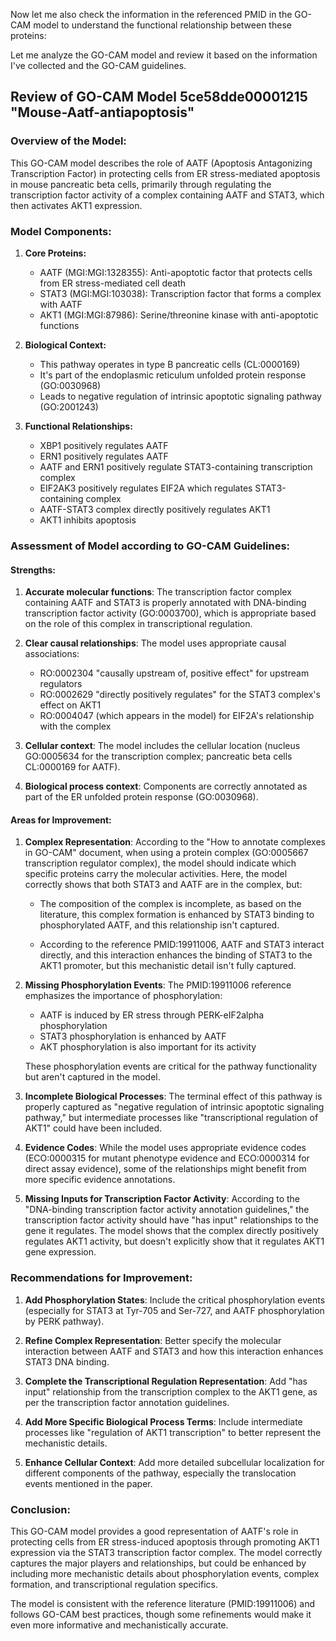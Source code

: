 Now let me also check the information in the referenced PMID in the GO-CAM model to understand the functional relationship between these proteins:

Let me analyze the GO-CAM model and review it based on the information I've collected and the GO-CAM guidelines.

## Review of GO-CAM Model 5ce58dde00001215 "Mouse-Aatf-antiapoptosis"

### Overview of the Model:
This GO-CAM model describes the role of AATF (Apoptosis Antagonizing Transcription Factor) in protecting cells from ER stress-mediated apoptosis in mouse pancreatic beta cells, primarily through regulating the transcription factor activity of a complex containing AATF and STAT3, which then activates AKT1 expression.

### Model Components:

1. **Core Proteins:**
   - AATF (MGI:MGI:1328355): Anti-apoptotic factor that protects cells from ER stress-mediated cell death
   - STAT3 (MGI:MGI:103038): Transcription factor that forms a complex with AATF
   - AKT1 (MGI:MGI:87986): Serine/threonine kinase with anti-apoptotic functions

2. **Biological Context:**
   - This pathway operates in type B pancreatic cells (CL:0000169)
   - It's part of the endoplasmic reticulum unfolded protein response (GO:0030968)
   - Leads to negative regulation of intrinsic apoptotic signaling pathway (GO:2001243)

3. **Functional Relationships:**
   - XBP1 positively regulates AATF
   - ERN1 positively regulates AATF
   - AATF and ERN1 positively regulate STAT3-containing transcription complex
   - EIF2AK3 positively regulates EIF2A which regulates STAT3-containing complex
   - AATF-STAT3 complex directly positively regulates AKT1
   - AKT1 inhibits apoptosis

### Assessment of Model according to GO-CAM Guidelines:

#### Strengths:
1. **Accurate molecular functions**: The transcription factor complex containing AATF and STAT3 is properly annotated with DNA-binding transcription factor activity (GO:0003700), which is appropriate based on the role of this complex in transcriptional regulation.

2. **Clear causal relationships**: The model uses appropriate causal associations:
   - RO:0002304 "causally upstream of, positive effect" for upstream regulators
   - RO:0002629 "directly positively regulates" for the STAT3 complex's effect on AKT1
   - RO:0004047 (which appears in the model) for EIF2A's relationship with the complex

3. **Cellular context**: The model includes the cellular location (nucleus GO:0005634 for the transcription complex; pancreatic beta cells CL:0000169 for AATF).

4. **Biological process context**: Components are correctly annotated as part of the ER unfolded protein response (GO:0030968).

#### Areas for Improvement:

1. **Complex Representation**: According to the "How to annotate complexes in GO-CAM" document, when using a protein complex (GO:0005667 transcription regulator complex), the model should indicate which specific proteins carry the molecular activities. Here, the model correctly shows that both STAT3 and AATF are in the complex, but:
   
   - The composition of the complex is incomplete, as based on the literature, this complex formation is enhanced by STAT3 binding to phosphorylated AATF, and this relationship isn't captured.
   
   - According to the reference PMID:19911006, AATF and STAT3 interact directly, and this interaction enhances the binding of STAT3 to the AKT1 promoter, but this mechanistic detail isn't fully captured.

2. **Missing Phosphorylation Events**: The PMID:19911006 reference emphasizes the importance of phosphorylation:
   - AATF is induced by ER stress through PERK-eIF2alpha phosphorylation
   - STAT3 phosphorylation is enhanced by AATF
   - AKT phosphorylation is also important for its activity
   
   These phosphorylation events are critical for the pathway functionality but aren't captured in the model.

3. **Incomplete Biological Processes**: The terminal effect of this pathway is properly captured as "negative regulation of intrinsic apoptotic signaling pathway," but intermediate processes like "transcriptional regulation of AKT1" could have been included.

4. **Evidence Codes**: While the model uses appropriate evidence codes (ECO:0000315 for mutant phenotype evidence and ECO:0000314 for direct assay evidence), some of the relationships might benefit from more specific evidence annotations.

5. **Missing Inputs for Transcription Factor Activity**: According to the "DNA-binding transcription factor activity annotation guidelines," the transcription factor activity should have "has input" relationships to the gene it regulates. The model shows that the complex directly positively regulates AKT1 activity, but doesn't explicitly show that it regulates AKT1 gene expression.

### Recommendations for Improvement:

1. **Add Phosphorylation States**: Include the critical phosphorylation events (especially for STAT3 at Tyr-705 and Ser-727, and AATF phosphorylation by PERK pathway).

2. **Refine Complex Representation**: Better specify the molecular interaction between AATF and STAT3 and how this interaction enhances STAT3 DNA binding.

3. **Complete the Transcriptional Regulation Representation**: Add "has input" relationship from the transcription complex to the AKT1 gene, as per the transcription factor annotation guidelines.

4. **Add More Specific Biological Process Terms**: Include intermediate processes like "regulation of AKT1 transcription" to better represent the mechanistic details.

5. **Enhance Cellular Context**: Add more detailed subcellular localization for different components of the pathway, especially the translocation events mentioned in the paper.

### Conclusion:

This GO-CAM model provides a good representation of AATF's role in protecting cells from ER stress-induced apoptosis through promoting AKT1 expression via the STAT3 transcription factor complex. The model correctly captures the major players and relationships, but could be enhanced by including more mechanistic details about phosphorylation events, complex formation, and transcriptional regulation specifics.

The model is consistent with the reference literature (PMID:19911006) and follows GO-CAM best practices, though some refinements would make it even more informative and mechanistically accurate.